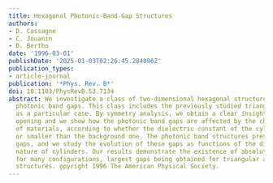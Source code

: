 ```yaml
---
title: Hexagonal Photonic-Band-Gap Structures
authors:
- D. Cassagne
- C. Jouanin
- D. Bertho
date: '1996-03-01'
publishDate: '2025-01-03T02:26:45.284096Z'
publication_types:
- article-journal
publication: '*Phys. Rev. B*'
doi: 10.1103/PhysRevB.53.7134
abstract: We investigate a class of two-dimensional hexagonal structures that possess
  photonic band gaps. This class includes the previously studied triangular structure
  as a particular case. By symmetry analysis, we obtain a clear insight into the gap
  opening and we show how the photonic band gaps are affected by the characteristics
  of materials, according to whether the dielectric constant of the cylinders is larger
  or smaller than the background one. The photonic band structures present numerous
  gaps, and we study the evolution of these gaps as functions of the diameter and
  nature of cylinders. Our results demonstrate the existence of absolute band gaps
  for many configurations, largest gaps being obtained for triangular and graphite
  structures. o̧pyright 1996 The American Physical Society.
---
```

